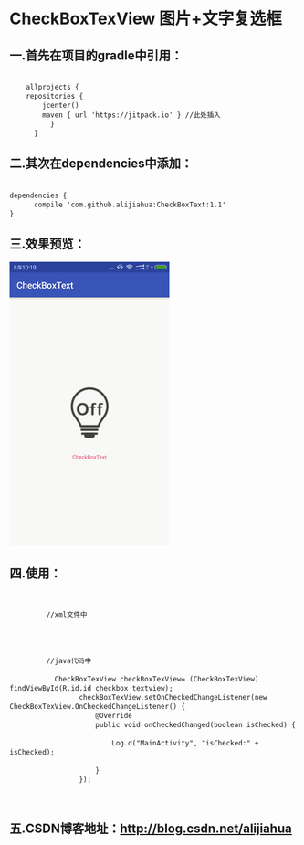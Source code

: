 # CheckBoxTexView  图片+文字复选框
  
  

## 一.首先在项目的gradle中引用：
<pre><code>
    allprojects {
    repositories {
        jcenter()
        maven { url 'https://jitpack.io' } //此处插入
          }
      }
</code></pre>


## 二.其次在dependencies中添加：
<pre><code>
dependencies {
      compile 'com.github.alijiahua:CheckBoxText:1.1'
}
</code></pre>

## 三.效果预览：
![](https://github.com/alijiahua/CheckBoxText/blob/master/img/img.gif)

## 四.使用：
<pre><code>

         //xml文件中
        <com.yideng168.checkboxtextlibrary.CheckBoxTexView
               android:id="@+id/id_checkbox_textview"
               android:layout_width="200dp"
               android:layout_height="200dp"
               app:textColorChecked="@color/colorPrimary"
               app:textColorUnChecked="@color/colorAccent"
               app:checkedDrawable="@drawable/all_on"
               app:uncheckedDrawable="@drawable/all_off"
               app:text="@string/app_name"
               android:layout_centerInParent="true"
               />



         //java代码中

           CheckBoxTexView checkBoxTexView= (CheckBoxTexView) findViewById(R.id.id_checkbox_textview);
                 checkBoxTexView.setOnCheckedChangeListener(new CheckBoxTexView.OnCheckedChangeListener() {
                     @Override
                     public void onCheckedChanged(boolean isChecked) {

                         Log.d("MainActivity", "isChecked:" + isChecked);

                     }
                 });


</code></pre>


## 五.CSDN博客地址：http://blog.csdn.net/alijiahua


